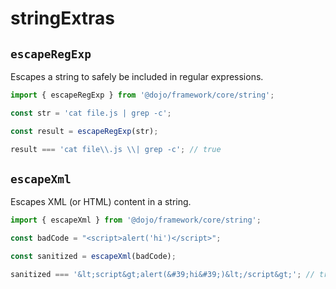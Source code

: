 # stringExtras

## `escapeRegExp`

Escapes a string to safely be included in regular expressions.

```ts
import { escapeRegExp } from '@dojo/framework/core/string';

const str = 'cat file.js | grep -c';

const result = escapeRegExp(str);

result === 'cat file\\.js \\| grep -c'; // true
```

## `escapeXml`

Escapes XML (or HTML) content in a string.

```ts
import { escapeXml } from '@dojo/framework/core/string';

const badCode = "<script>alert('hi')</script>";

const sanitized = escapeXml(badCode);

sanitized === '&lt;script&gt;alert(&#39;hi&#39;)&lt;/script&gt;'; // true
```
